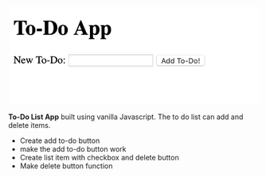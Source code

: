 ![](Sreenshot.png)

**To-Do List App** built using vanilla Javascript.
 The to do list can add and delete items. 

- Create add to-do button
- make the add to-do button work
- Create list item with checkbox and delete button
- Make delete button function
